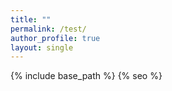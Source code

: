 ```yaml
---
title: ""
permalink: /test/
author_profile: true
layout: single
---
```

{% include base_path %}
{% seo %}
  



